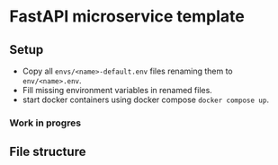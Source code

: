 # FastAPI microservice template

## Setup
* Copy all `envs/<name>-default.env` files renaming them to `env/<name>.env`.
* Fill missing environment variables in renamed files.
* start docker containers using docker compose `docker compose up`.

### Work in progres
## File structure
